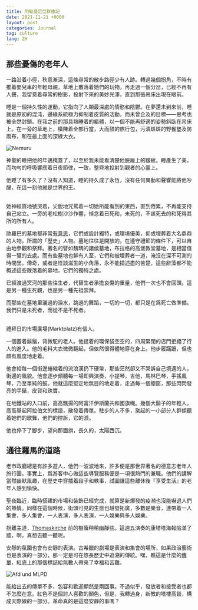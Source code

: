 ```yaml
---
title: 阿勒曼尼亞群像記
date: 2021-11-21 +0000
layout: post
categories: Journal
tag: culture
lang: ZH
---
```


## 那些憂傷的老年人

一路沿着小徑，秋意漸深，這條尋常的散步路徑少有人跡。轉過幾個拐角，不時有推着嬰兒車的年輕母親，草地上散落着她們的玩物。再走過一個分岔，已經不再有人聲，我留意着尋常的樹影，投射下來的美妙光澤，直到那張吊床出現在眼前。

睡是一個持久性的運動，它指向了人類最深處的情慾和陰鬱。在夢還未到來前，睡就是原初的混沌，邊緣系統極力抑制着皮質的活動，而未曾企及的目標——思考也被全然封鎖。在我之前的那具熟睡着的軀體，以一個不能再舒適的姿勢斜臥在吊床上。在一旁的草地上，橫陳着全部行當，大而鼓的旅行包，污漬斑斑的野餐墊及防雨布，和在最上面的深綠大衣。

![Nemuru][image-1]

神聖的睡把他的年邁掩蓋了，以至於我未能看清楚他臉龐上的皺紋。睡產生了美，而均勻的呼吸響應着日夜節律，一致，整齊地投射到觀者的心靈上。

他睡了有多久了？沒有人知道，睡的持久成了永恆，沒有任何異動和聲響能將他吵醒，在這一刻他就是世界的王。


<br/>
她神經質地號哭着，尖銳地咒罵着一切她所能看到的東西，直到倦累，不再能支持自己站立。一旁的老松樹沙沙作響，悼念着已死和，未死的，不該死去的和死得其所的所有人。

歐羅巴的墓地都非常[有意思][1]，它們或設計獨特，或環境優美，抑或埋葬着大名鼎鼎的人物，所謂的「歷史」人物。墓地往往是開放的，在遵守禮節的條件下，可以自由地參觀和祭拜。著名的譬如魏瑪的諸侯墓地，布拉格的高堡教堂墓地，是相當值得一覽的去處。而有些墓地也鮮有人至，它們和被埋葬者一道，淹沒在深不可測的時間里。傳奇，或者是怪談滋生的小角落，永不能描述盡的苦楚，這些辭藻都不能概述這些散落着的墓地，它們的獨特之處。

已經渡過冥河的那些往生者，代替生者承擔哀傷的重量，他們一次也不會回頭。這是另一種生死觀，也是另一種先祖崇拜。

而那些在墓地里灑過的淚水，跳過的舞蹈，一切的一切，都只是在爲死亡做準備。我們只是未死者，而從不是不死者。


 <br/>
禮拜日的市場廣場(Marktplatz)有個人。

一個蓄着鬍鬚，背微駝的老人。他提着的環保袋空空的，四周緊閉的店門拒絕了行人的進入。他的毛料大衣微微翻起，但依然很得體地穿在身上。他步履蹣跚，但也頗有風度地走着。

他會給每一個街邊蜷縮着的流浪漢扔下硬幣，那些茫然卻又不哭訴自己境遇的人，街邊的風貌。他會逐步傾聽每一場即興演奏，小提琴，吉他，馬林巴琴，手搖風琴，乃至單純的鼓。他就這麼堅定地無目的地走着，走過每一個櫥窗，那些閃閃發亮的手錶，皮貨和珠寶。

在地鐵站的入口前，高高飄揚的阿富汗伊斯蘭共和國旗幟。幾個大鬍子的年輕人，高高舉起阿拉伯文的標語，散發着傳單。駐步的人不多，聚起的一小部分人群傾聽着她們的歌舞，他們的控訴，它的淚。

他也停下了腳步，望向那面旗，長久的，太陽西沉。

## 通往羅馬的道路

老市政廳總是有許多遊人，他們一波波地來，許多便是那世界著名的德意志老年人旅行團。事實上，爲游客中心做這些導覽服務便是一項很熱門的兼職。他們的講解當然幽默風趣，在歷史中穿插着段子和軼事，試圖讓這些離休後『享受生活』的老年人感到愉快。

聖夜臨近，臨時搭建的市場和裝飾已經完成，就算是新爆發的疫潮也沒能嚇退人們的熱情。同樣在這個時候，街頭可見的生態也越發拓廣，多數是樂音，連帶着一人集會，多人集會，一人表演，多人表演，一人娛樂與多人娛樂。

拐離主道，[Thomaskirche][2] 前的樹蔭稍稍幽靜些。這週五演奏的康塔塔海報貼滿了牆，啊，真想去聽一聽呢。

安靜的氛圍也會有安靜的表演。古希臘的劇場是表演和集會的場所，如果政治藝術也是表演的一部分，那一定是可在悠長歷史中追溯的傳統。嘿，瞧這是什麼的[傳單][3]，紅底上的那個標誌給無數人帶來了幸福和苦難。

![Afd und MLPD][image-2]

能給出去的傳單不多，包容和歡迎顯然是兩回事。不過似乎，發放者和接受者也都不怎麼在意。紅色不是個討人喜歡的顏色，但是，我轉過身，新教的塔樓高聳，構成天際線的一部分。革命真的是這麼安靜的事嗎？

[1]:	https://theinitium.com/article/20211113-strangers-tombs-stories/
[2]:	https://en.wikipedia.org/wiki/St._Thomas_Church,_Leipzig
[3]:	https://en.wikipedia.org/wiki/Marxist%E2%80%93Leninist_Party_of_Germany

[image-1]:	https://cdn.staticaly.com/gh/Brethland/blog-image@master/A01.webp
[image-2]:	https://cdn.staticaly.com/gh/Brethland/blog-image@master/A02.webp
